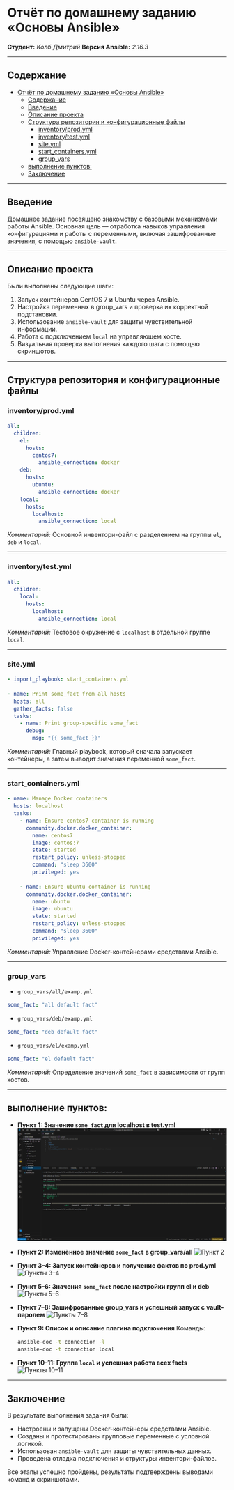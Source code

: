 # Отчёт по домашнему заданию «Основы Ansible»

**Студент:** *Колб Дмитрий*
**Версия Ansible:** *2.16.3*

---

## Содержание

- [Отчёт по домашнему заданию «Основы Ansible»](#отчёт-по-домашнему-заданию-основы-ansible)
  - [Содержание](#содержание)
  - [Введение](#введение)
  - [Описание проекта](#описание-проекта)
  - [Структура репозитория и конфигурационные файлы](#структура-репозитория-и-конфигурационные-файлы)
    - [inventory/prod.yml](#inventoryprodyml)
    - [inventory/test.yml](#inventorytestyml)
    - [site.yml](#siteyml)
    - [start\_containers.yml](#start_containersyml)
    - [group\_vars](#group_vars)
  - [выполнение пунктов:](#выполнение-пунктов)
  - [Заключение](#заключение)

---

## Введение

Домашнее задание посвящено знакомству с базовыми механизмами работы Ansible. Основная цель — отработка навыков управления конфигурациями и работы с переменными, включая зашифрованные значения, с помощью `ansible-vault`.

---

## Описание проекта

Были выполнены следующие шаги:

1. Запуск контейнеров CentOS 7 и Ubuntu через Ansible.
2. Настройка переменных в group\_vars и проверка их корректной подстановки.
3. Использование `ansible-vault` для защиты чувствительной информации.
4. Работа с подключением `local` на управляющем хосте.
5. Визуальная проверка выполнения каждого шага с помощью скриншотов.

---

## Структура репозитория и конфигурационные файлы

### inventory/prod.yml

```yaml
all:
  children:
    el:
      hosts:
        centos7:
          ansible_connection: docker
    deb:
      hosts:
        ubuntu:
          ansible_connection: docker
    local:
      hosts:
        localhost:
          ansible_connection: local
```

*Комментарий:* Основной инвентори-файл с разделением на группы `el`, `deb` и `local`.

---

### inventory/test.yml

```yaml
all:
  children:
    local:
      hosts:
        localhost:
          ansible_connection: local
```

*Комментарий:* Тестовое окружение с `localhost` в отдельной группе `local`.

---

### site.yml

```yaml
- import_playbook: start_containers.yml

- name: Print some_fact from all hosts
  hosts: all
  gather_facts: false
  tasks:
    - name: Print group-specific some_fact
      debug:
        msg: "{{ some_fact }}"
```

*Комментарий:* Главный playbook, который сначала запускает контейнеры, а затем выводит значения переменной `some_fact`.

---

### start\_containers.yml

```yaml
- name: Manage Docker containers
  hosts: localhost
  tasks:
    - name: Ensure centos7 container is running
      community.docker.docker_container:
        name: centos7
        image: centos:7
        state: started
        restart_policy: unless-stopped
        command: "sleep 3600"
        privileged: yes

    - name: Ensure ubuntu container is running
      community.docker.docker_container:
        name: ubuntu
        image: ubuntu
        state: started
        restart_policy: unless-stopped
        command: "sleep 3600"
        privileged: yes
```

*Комментарий:* Управление Docker-контейнерами средствами Ansible.

---

### group\_vars

* `group_vars/all/examp.yml`

```yaml
some_fact: "all default fact"
```

* `group_vars/deb/examp.yml`

```yaml
some_fact: "deb default fact"
```

* `group_vars/el/examp.yml`

```yaml
some_fact: "el default fact"
```

*Комментарий:* Определение значений `some_fact` в зависимости от групп хостов.

---

## выполнение пунктов:

* **Пункт 1: Значение `some_fact` для localhost в test.yml**
  ![Пункт 1](https://github.com/Chika1703/08-ansible-01-base/blob/main/08-ansible-01-base/img/1.jpg)

* **Пункт 2: Изменённое значение `some_fact` в group\_vars/all**
  ![Пункт 2](https://github.com/Chika1703/08-ansible-01-base/blob/main/08-ansible-01-base/img/2.png)

* **Пункт 3–4: Запуск контейнеров и получение фактов по prod.yml**
  ![Пункты 3–4](https://github.com/Chika1703/08-ansible-01-base/blob/main/08-ansible-01-base/img/3.png)

* **Пункт 5–6: Значения `some_fact` после настройки групп el и deb**
  ![Пункты 5–6](https://github.com/Chika1703/08-ansible-01-base/blob/main/08-ansible-01-base/img/4.png)

* **Пункт 7–8: Зашифрованные group\_vars и успешный запуск с vault-паролем**
  ![Пункты 7–8](https://github.com/Chika1703/08-ansible-01-base/blob/main/08-ansible-01-base/img/5.png)

* **Пункт 9: Список и описание плагина подключения**
  Команды:

  ```bash
  ansible-doc -t connection -l
  ansible-doc -t connection local
  ```

* **Пункт 10–11: Группа `local` и успешная работа всех facts**
  ![Пункты 10–11](https://github.com/Chika1703/08-ansible-01-base/blob/main/08-ansible-01-base/img/7.png)

---

## Заключение

В результате выполнения задания были:

* Настроены и запущены Docker-контейнеры средствами Ansible.
* Созданы и протестированы групповые переменные с условной логикой.
* Использован `ansible-vault` для защиты чувствительных данных.
* Проведена отладка подключения и структуры инвентори-файлов.

Все этапы успешно пройдены, результаты подтверждены выводами команд и скриншотами.
